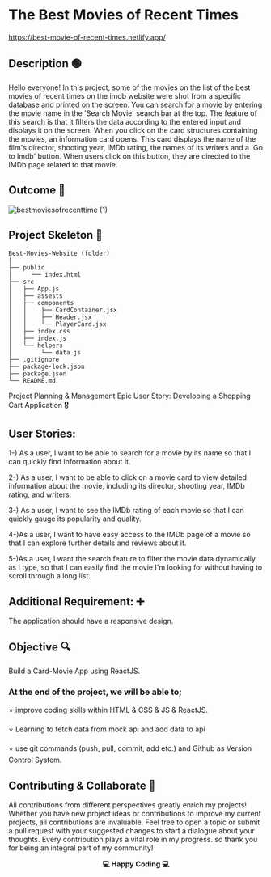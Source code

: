 # The Best Movies of Recent Times

https://best-movie-of-recent-times.netlify.app/

## Description 🟢

Hello everyone! In this project, some of the movies on the list of the best movies of recent times on the imdb website were shot from a specific database and printed on the screen. You can search for a movie by entering the movie name in the 'Search Movie' search bar at the top. The feature of this search is that it filters the data according to the entered input and displays it on the screen.
When you click on the card structures containing the movies, an information card opens. This card displays the name of the film's director, shooting year, IMDb rating, the names of its writers and a 'Go to Imdb' button. When users click on this button, they are directed to the IMDb page related to that movie.

## Outcome 🎥

![bestmoviesofrecenttime (1)](https://github.com/KadirTarti/KadirTarti/assets/150926891/5189db9e-5d08-4da2-b257-159ab3c82275)

## Project Skeleton 👷

```
Best-Movies-Website (folder)
|
├── public
│     └── index.html
├── src
│   ├── App.js
│   ├── assests
│   ├── components
│   │    ├── CardContainer.jsx
│   │    ├── Header.jsx
│   │    └── PlayerCard.jsx
│   ├── index.css
│   ├── index.js
│   └── helpers
│        └── data.js
├── .gitignore
├── package-lock.json
├── package.json
└── README.md

```



Project Planning & Management
Epic User Story: Developing a Shopping Cart Application 🎖️

## User Stories:

1-) As a user, I want to be able to search for a movie by its name so that I can quickly find information about it.

2-) As a user, I want to be able to click on a movie card to view detailed information about the movie, including its director, shooting year, IMDb rating, and writers.

3-) As a user, I want to see the IMDb rating of each movie so that I can quickly gauge its popularity and quality.

4-)As a user, I want to have easy access to the IMDb page of a movie so that I can explore further details and reviews about it.

5-)As a user, I want the search feature to filter the movie data dynamically as I type, so that I can easily find the movie I'm looking for without having to scroll through a long list.


## Additional Requirement: ➕

The application should have a responsive design.


## Objective 🔍

Build a Card-Movie App using ReactJS.


### At the end of the project, we will be able to;

⭐ improve coding skills within HTML & CSS & JS & ReactJS.

⭐ Learning to fetch data from mock api and add data to api

⭐ use git commands (push, pull, commit, add etc.) and Github as Version Control System.


## Contributing & Collaborate 💪
All contributions from different perspectives greatly enrich my projects! Whether you have new project ideas or contributions to improve my current projects, all contributions are invaluable. Feel free to open a topic or submit a pull request with your suggested changes to start a dialogue about your thoughts. Every contribution plays a vital role in my progress. so thank you for being an integral part of my community!


**<p align="center"> 💻 Happy Coding 💻</p>** 
